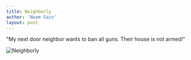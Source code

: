 ```yaml
---
title: Neighborly
author: 'Noam Sain'
layout: post
---
```


"My next door neighbor wants to ban all guns. Their house is *not* armed!"

![Neighborly](https://4.bp.blogspot.com/_8aN4krk1nsk/SuNECvZQ0TI/AAAAAAAAARA/HdAi-HmLqWc/s1600/armed-house.jpg "Neighborly")
